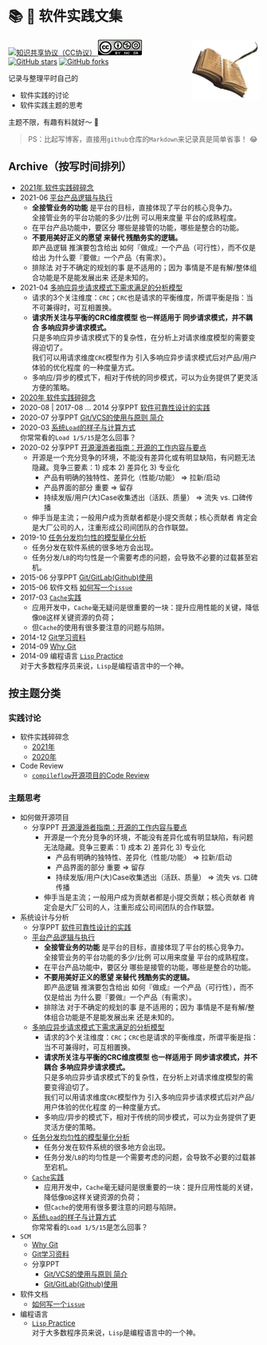 # 📚 🐣 软件实践文集

<img src="images/miscellany-icon.png" width="27%" align="right" />

[![知识共享协议（CC协议）](https://img.shields.io/badge/License-Creative%20Commons-FE6B3A.svg) ![Attribution-NonCommercial-ShareAlike CC BY-NC-SA](images/LICENSE.png)](https://creativecommons.org/licenses/by-nc-sa/4.0/deed.zh)
[![GitHub stars](https://img.shields.io/github/stars/oldratlee/software-practice-miscellany.svg?style=social&label=Star)](https://github.com/oldratlee/software-practice-miscellany/stargazers)
[![GitHub forks](https://img.shields.io/github/forks/oldratlee/software-practice-miscellany.svg?style=social&label=Fork)](https://github.com/software-practice-miscellany/software-practice-miscellany/fork)

记录与整理平时自己的

- 软件实践的讨论
- 软件实践主题的思考

主题不限，有趣有料就好～ 🥤

> PS：比起写博客，直接用`github`仓库的`Markdown`来记录真是简单省事！ 😂

## Archive（按写时间排列）

- [2021年 软件实践碎碎念](broken-thoughts/README.md)
- 2021-06 [平台产品逻辑与执行](product-logic-for-platform-product/README.md)
    - **全接管业务的功能** 是平台的目标，直接体现了平台的核心竞争力。  
      全接管业务的平台功能的多少/比例 可以用来度量 平台的成熟程度。
    - 在平台产品功能中，要区分 哪些是接管的功能，哪些是整合的功能。
    - **不要用美好正义的愿望 来替代 残酷务实的逻辑。**  
      即产品逻辑 推演要包含给出 如何『做成』一个产品（可行性），而不仅是给出 为什么要『要做』一个产品（有需求）。
    - 排除法 对于不确定的规划的事 是不适用的；因为 事情是不是有解/整体组合功能是不是能发展出来 还是未知的。
- 2021-04 [多响应异步请求模式下需求满足的分析模型](multi-respose-async-request-pattern-analysis-model/README.md)
    - 请求的3个关注维度：`CRC`；`CRC`也是请求的平衡维度，所谓平衡是指：当不可兼得时，可互相置换。
    - **请求所关注与平衡的CRC维度模型 也一样适用于 同步请求模式，并不耦合 多响应异步请求模式。**  
      只是多响应异步请求模式下的复杂性，在分析上对请求维度模型的需要变得迫切了。  
      我们可以用请求维度`CRC`模型作为 引入多响应异步请求模式后对产品/用户体验的优化程度 的一种度量方式。
    - 多响应/异步的模式下，相对于传统的同步模式，可以为业务提供了更灵活方便的策略。
- [2020年 软件实践碎碎念](broken-thoughts/2020.md)
- 2020-08 | 2017-08 … 2014 分享PPT [软件可靠性设计的实践](practice-of-software-reliability-design/软件可靠性设计的实践-v0.9.1.pptx)
- 2020-07 分享PPT [Git/VCS的使用与原则 简介](git/git-usage-and-principle-v0.3.1.pptx)
- 2020-03 [系统`Load`的样子与计算方式](system-load-calculation-and-looks/README.md)  
  你常常看的`Load 1/5/15`是怎么回事？
- 2020-02 分享PPT [开源漫游者指南：开源的工作内容与要点](hitchhikers-guide-to-open-source/开源漫游者指南-v0.9.1.pptx)
    - 开源是一个充分竞争的环境，不能没有差异化或有明显缺陷，有问题无法隐藏。竞争三要素：1) 成本 2) 差异化 3) 专业化
        - 产品有明确的独特性、差异化（性能/功能） => 拉新/启动
        - 产品界面的部分 重要 => 留存
        - 持续发版/用户(大)Case收集透出（活跃、质量） => 流失 vs. 口碑传播
    - 伸手当是主流；一般用户成为贡献者都是小提交贡献；核心贡献者 肯定会是大厂公司的人，注重形成公司间团队的合作联盟。
- 2019-10 [任务分发均匀性的模型量化分析](lb-distribution-uniformity-analysis/README.md)  
    - 任务分发在软件系统的很多地方会出现。
    - 任务分发/`LB`的均匀性是一个需要考虑的问题，会导致不必要的过载甚至宕机。
- 2015-06 分享PPT [Git/GitLab(Github)使用](git/git-gitlab-usage.pptx)
- 2015-06 软件文档 [如何写一个`issue`](how-to-write-a-issue.md)
- 2017-03 [`Cache`实践](cache-practice/README.md)
    - 应用开发中，`Cache`毫无疑问是很重要的一块：提升应用性能的关键，降低像`DB`这样关键资源的负荷；
    - 但`Cache`的使用有很多要注意的问题与陷阱。
- 2014-12 [Git学习资料](git/study-material.md)
- 2014-09 [Why Git](git/README.md)
- 2014-09 编程语言 [`Lisp` Practice](lisp-practice/README.md)  
      对于大多数程序员来说，`Lisp`是编程语言中的一个神。

## 按主题分类

### 实践讨论

- 软件实践碎碎念
    - [2021年](broken-thoughts/README.md)
    - [2020年](broken-thoughts/2020.md)
- Code Review
    - [`compileflow`开源项目的Code Review](compiler-flow-code-review/README.md)

### 主题思考

- 如何做开源项目
    - 分享PPT [开源漫游者指南：开源的工作内容与要点](hitchhikers-guide-to-open-source/开源漫游者指南-v0.9.1.pptx)
        - 开源是一个充分竞争的环境，不能没有差异化或有明显缺陷，有问题无法隐藏。竞争三要素：1) 成本 2) 差异化 3) 专业化
            - 产品有明确的独特性、差异化（性能/功能） => 拉新/启动
            - 产品界面的部分 重要 => 留存
            - 持续发版/用户(大)Case收集透出（活跃、质量） => 流失 vs. 口碑传播
        - 伸手当是主流；一般用户成为贡献者都是小提交贡献；核心贡献者 肯定会是大厂公司的人，注重形成公司间团队的合作联盟。
- 系统设计与分析
    - 分享PPT [软件可靠性设计的实践](practice-of-software-reliability-design/软件可靠性设计的实践-v0.9.1.pptx)
    - [平台产品逻辑与执行](product-logic-for-platform-product/README.md)
        - **全接管业务的功能** 是平台的目标，直接体现了平台的核心竞争力。  
          全接管业务的平台功能的多少/比例 可以用来度量 平台的成熟程度。
        - 在平台产品功能中，要区分 哪些是接管的功能，哪些是整合的功能。
        - **不要用美好正义的愿望 来替代 残酷务实的逻辑。**  
          即产品逻辑 推演要包含给出 如何『做成』一个产品（可行性），而不仅是给出 为什么要『要做』一个产品（有需求）。
        - 排除法 对于不确定的规划的事 是不适用的；因为 事情是不是有解/整体组合功能是不是能发展出来 还是未知的。
    - [多响应异步请求模式下需求满足的分析模型](multi-respose-async-request-pattern-analysis-model/README.md)
        - 请求的3个关注维度：`CRC`；`CRC`也是请求的平衡维度，所谓平衡是指：当不可兼得时，可互相置换。
        - **请求所关注与平衡的CRC维度模型 也一样适用于 同步请求模式，并不耦合 多响应异步请求模式。**  
          只是多响应异步请求模式下的复杂性，在分析上对请求维度模型的需要变得迫切了。  
          我们可以用请求维度`CRC`模型作为 引入多响应异步请求模式后对产品/用户体验的优化程度 的一种度量方式。
        - 多响应/异步的模式下，相对于传统的同步模式，可以为业务提供了更灵活方便的策略。
    - [任务分发均匀性的模型量化分析](lb-distribution-uniformity-analysis/README.md)  
        - 任务分发在软件系统的很多地方会出现。
        - 任务分发/`LB`的均匀性是一个需要考虑的问题，会导致不必要的过载甚至宕机。
    - [`Cache`实践](cache-practice/README.md)
        - 应用开发中，`Cache`毫无疑问是很重要的一块：提升应用性能的关键，降低像`DB`这样关键资源的负荷；
        - 但`Cache`的使用有很多要注意的问题与陷阱。
    - [系统`Load`的样子与计算方式](system-load-calculation-and-looks/README.md)  
      你常常看的`Load 1/5/15`是怎么回事？
- `SCM`
    - [Why Git](git/README.md)
    - [Git学习资料](git/study-material.md)
    - 分享PPT
        - [Git/VCS的使用与原则 简介](git/git-usage-and-principle-v0.3.1.pptx)
        - [Git/GitLab(Github)使用](git/git-gitlab-usage.pptx)
- 软件文档
    - [如何写一个`issue`](how-to-write-a-issue.md)
- 编程语言
    - [`Lisp` Practice](lisp-practice/README.md)  
      对于大多数程序员来说，`Lisp`是编程语言中的一个神。
